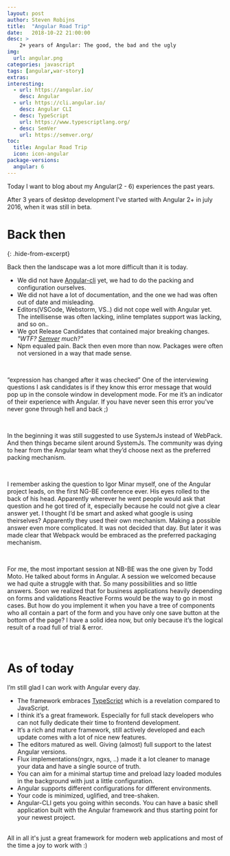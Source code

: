 ```yaml
---
layout: post
author: Steven Robijns
title:  "Angular Road Trip"
date:   2018-10-22 21:00:00
desc: >
    2+ years of Angular: The good, the bad and the ugly
img:
  url: angular.png
categories: javascript
tags: [angular,war-story]
extras:
interesting:
  - url: https://angular.io/
    desc: Angular
  - url: https://cli.angular.io/
    desc: Angular CLI
  - desc: TypeScript
    url: https://www.typescriptlang.org/
  - desc: SemVer
    url: https://semver.org/
toc:
  title: Angular Road Trip
  icon: icon-angular
package-versions:
  angular: 6
---
```


Today I want to blog about my Angular(2 - 6) experiences the past years.

After 3 years of desktop development I’ve started with Angular 2+ in july 2016, when it was still in beta. 

# Back then
{: .hide-from-excerpt}

Back then the landscape was a lot more difficult than it is today.
<!--more-->
- We did not have [Angular-cli](https://cli.angular.io/) yet, we had to do the packing and configuration ourselves.
- We did not have a lot of documentation, and the one we had was often out of date and misleading.
- Editors(VSCode, Webstorm, VS..) did not cope well with Angular yet. The intellisense was often lacking, inline templates support was lacking, and so on..
- We got Release Candidates that contained major breaking changes. *"WTF? [Semver](https://semver.org) much?"*
- Npm equaled pain. Back then even more than now. Packages were often not versioned in a way that made sense. 

<br/>

“expression has changed after it was checked”
One of the interviewing questions I ask candidates is if they know this error message that would pop up in the console window in development mode. 
For me it’s an indicator of their experience with Angular. If you have never seen this error you've never gone through hell and back ;)

<br/>

In the beginning it was still suggested to use SystemJs instead of WebPack.
And then things became silent around SystemJs. The community was dying to hear from the Angular team what they’d choose next as the preferred packing mechanism.

<br/>

I remember asking the question to Igor Minar myself, one of the Angular project leads, on the first NG-BE conference ever. His eyes rolled to the back of his head. 
Apparently wherever he went people would ask that question and he got tired of it, especially because he could not give a clear answer yet. 
I thought I’d be smart and asked what google is using theirselves? Apparently they used their own mechanism. Making a possible answer even more complicated. 
It was not decided that day. But later it was made clear that Webpack would be embraced as the preferred packaging mechanism.

<br/>

For me, the most important session at NB-BE was the one given by Todd Moto.
He talked about forms in Angular. A session we welcomed because we had quite a struggle with that. So many possibilities and so little answers. 
Soon we realized that for business applications heavily depending on forms and validations Reactive Forms would be the way to go in most cases. 
But how do you implement it when you have a tree of components who all contain a part of the form and you have only one save button at the bottom of the page? 
I have a solid idea now, but only because it’s the logical result of a road full of trial & error.

<br/>

# As of today
I’m still glad I can work with Angular every day.

- The framework embraces [TypeScript](https://www.typescriptlang.org/) which is a revelation compared to JavaScript.
- I think it’s a great framework. Especially for full stack developers who can not fully dedicate their time to frontend development.
- It’s a rich and mature framework, still actively developed and each update comes with a lot of nice new features.
- The editors matured as well. Giving (almost) full support to the latest Angular versions.
- Flux implementations(ngrx, ngxs, ..) made it a lot cleaner to manage your data and have a single source of truth.
- You can aim for a minimal startup time and preload lazy loaded modules in the background with just a little configuration.
- Angular supports different configurations for different environments.
- Your code is minimized, uglified, and tree-shaken.
- Angular-CLI gets you going within seconds. You can have a basic shell application built with the Angular framework and thus starting point for your newest project.
<br/>
All in all it's just a great framework for modern web applications and most of the time a joy to work with :)




